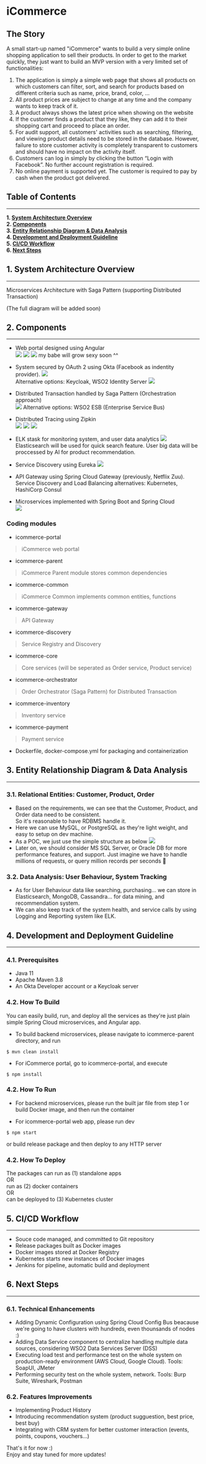 # iCommerce  

## The Story  
A small start-up named "iCommerce" wants to build a very simple online shopping application to sell their products. 
In order to get to the market quickly, they just want to build an MVP version with a very limited set of functionalities:
1. The application is simply a simple web page that shows all products on which customers can filter, sort, and search for products based on different criteria such as name, price, brand, color, ...
2. All product prices are subject to change at any time and the company wants to keep track of it.
3. A product always shows the latest price when showing on the website 
4. If the customer finds a product that they like, they can add it to their shopping cart and proceed to place an order.
5. For audit support, all customers' activities such as searching, filtering, and viewing product details need to be stored in the database. However, failure to store customer activity is completely transparent to customers and should have no impact on the activity itself.
6. Customers can log in simply by clicking the button “Login with Facebook”. No further account registration is required.
7. No online payment is supported yet. The customer is required to pay by cash when the product got delivered.


## Table of Contents  
---  
**1. [System Architecture Overview](#1-system-architecture-overview)**<br>
**2. [Components](#2-components)**<br>
**3. [Entity Relationship Diagram & Data Analysis](#3-entity-relationship-diagram-&-data-analysis)**<br>
**4. [Development and Deployment Guideline](#4-development-and-deployment-guideline)**<br>
**5. [CI/CD Workflow](#5-cicd-workflow)**<br>
**6. [Next Steps](#6-next-steps)**<br>

## 1. System Architecture Overview  
---  

Microservices Architecture with Saga Pattern (supporting Distributed Transaction)

(The full diagram will be added soon)  


## 2. Components  
---

+ Web portal designed using Angular  
![](doc/iCommerce-2-Login-w-Facebook.PNG)
![](doc/iCommerce-3-LoggedIn.PNG)
![](doc/iCommerce-8-Order-History.PNG)
my babe will grow sexy soon ^^

+ System secured by OAuth 2 using Okta (Facebook as indentity provider). 
![](doc/Okta-IdentityProvider-Facebook.PNG)  
Alternative options: Keycloak, WSO2 Identity Server 
![](doc/Keycloak-IdentityProvider-Facebook.PNG)

+ Distributed Transaction handled by Saga Pattern (Orchestration approach)  
![](doc/saga-orchestration.png)
Alternative options: WSO2 ESB (Enterprise Service Bus)

+ Distributed Tracing using Zipkin  
![](doc/Zipkin-Dependencies-1.PNG)
![](doc/Zipkin-Dependencies-2.PNG)
![](doc/Zipkin-Dependencies-4-Trace.PNG)

+ ELK stask for monitoring system, and user data analytics
![](doc/ELK-capture-3.PNG)
Elasticsearch will be used for quick search feature.
User big data will be proccessed by AI for product recommendation.

+ Service Discovery using Eureka 
![](doc/Eureka-Service-Discovery.PNG)

+ API Gateway using Spring Cloud Gateway (previously, Netflix Zuu).  
Service Discovery and Load Balancing alternatives: Kubernetes, HashiCorp Consul   

+ Microservices implemented with Spring Boot and Spring Cloud  
![](doc/spring-cloud-architecture.jpg)

### Coding modules

+ icommerce-portal  
> iCommerce web portal  
+ icommerce-parent  
> iCommerce Parent module stores common dependencies  
+ icommerce-common  
> iCommerce Common implements common entities, functions  
+ icommerce-gateway  
> API Gateway  
+ icommerce-discovery  
> Service Registry and Discovery  
+ icommerce-core  
> Core services (will be seperated as Order service, Product service)
+ icommerce-orchestrator  
> Order Orchestrator (Saga Pattern) for Distributed Transaction  
+ icommerce-inventory  
> Inventory service  
+ icommerce-payment  
> Payment service  
+ Dockerfile, docker-compose.yml for packaging and containerization  


## 3. Entity Relationship Diagram & Data Analysis
--- 

### 3.1. Relational Entities: Customer, Product, Order  
+ Based on the requirements, we can see that the Customer, Product, and Order data need to be consistent.  
So it's reasonable to have RDBMS handle it.  
+ Here we can use MySQL, or PostgreSQL as they're light weight, and easy to setup on dev machine.   
+ As a POC, we just use the simple structure as below 
![](doc/EntityRelationshipDiagram.PNG)
+ Later on, we should consider MS SQL Server, or Oracle DB for more performance features, and support. Just imagine we have to handle millions of requests, or query million records per seconds 🔔

### 3.2. Data Analysis: User Behaviour, System Tracking  
+ As for User Behaviour data like searching, purchasing... we can store in Elasticsearch, MongoDB, Cassandra... for data mining, and recommendation system.
+ We can also keep track of the system health, and service calls by using Logging and Reporting system like ELK.  

## 4. Development and Deployment Guideline
---

### 4.1. Prerequisites  

+ Java 11  
+ Apache Maven 3.8  
+ An Okta Developer account or a Keycloak server  

### 4.2. How To Build  

You can easily build, run, and deploy all the services as they're just plain simple Spring Cloud microservices, and Angular app.  

+ To build backend microservices, please navigate to icommerce-parent directory, and run
```
$ mvn clean install
```

+ For iCommerce portal, go to icommerce-portal, and execute  
```
$ npm install
```

### 4.2. How To Run  

+ For backend microservices, please run the built jar file from step 1
or
build Docker image, and then run the container  

+ For icommerce-portal web app, please run dev
```
$ npm start
```
or build release package and then deploy to any HTTP server  

### 4.2. How To Deploy   

The packages can run as (1) standalone apps  
OR  
run as (2) docker containers  
OR  
can be deployed to (3) Kubernetes cluster  


## 5. CI/CD Workflow
---
+ Souce code managed, and committed to Git repository  
+ Release packages built as Docker images  
+ Docker images stored at Docker Registry  
+ Kubernetes starts new instances of Docker images  
+ Jenkins for pipeline, automatic build and deployment  

## 6. Next Steps  
--- 
### 6.1. Technical Enhancements  
+ Adding Dynamic Configuration using Spring Cloud Config Bus beacause we're going to have clusters with hundreds, even thounsands of nodes :)
+ Adding Data Service component to centralize handling multiple data sources, considering WSO2 Data Services Server (DSS)  
+ Executing load test and performance test on the whole system on production-ready environment (AWS Cloud, Google Cloud). Tools: SoapUI, JMeter  
+ Performing security test on the whole system, network.
Tools: Burp Suite, Wireshark, Postman  

### 6.2. Features Improvements 
+ Implementing Product History  
+ Introducing recommendation system (product sugguestion, best price, best buy)
+ Integrating with CRM system for better customer interaction (events, points, coupons, vouchers...)

That's it for now :)  
Enjoy and stay tuned for more updates!  

